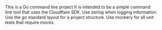This is a Go command line project
It is intended to be a simple command line tool that uses the Cloudflare SDK.
Use zerlog when logging information.
Use the go standard layout for a project structure.
Use mockery for all unit tests that require mocks.
